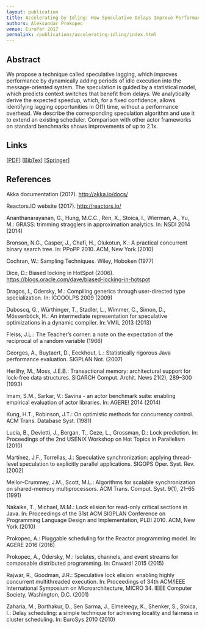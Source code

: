 ```yaml
---
layout: publication
title: Accelerating by Idling: How Speculative Delays Improve Performance of Message-Oriented Systems
authors: Aleksandar Prokopec
venue: EuroPar 2017
permalink: /publications/accelerating-idling/index.html
---
```



## Abstract

We propose a technique called speculative lagging,
which improves performance by dynamically adding
periods of idle execution into the message-oriented system.
The speculation is guided by a statistical model,
which predicts context switches that benefit from delays.
We analytically derive the expected speedup, which,
for a fixed confidence, allows identifying lagging opportunities in O(1) time,
without a performance overhead.
We describe the corresponding speculation algorithm and
use it to extend an existing scheduler.
Comparison with other actor frameworks on standard benchmarks shows
improvements of up to 2.1x.


## Links

\[[PDF](/resources/docs/accelerating-idling.pdf)\]
\[[BibTex](resources/docs/bibtex/accelerating-idling.bib)\]
\[[Springer](https://link.springer.com/chapter/10.1007/978-3-319-64203-1_13)\]


## References

Akka documentation (2017). http://akka.io/docs/

Reactors.IO website (2017). http://reactors.io/

Ananthanarayanan, G., Hung, M.C.C., Ren, X., Stoica, I., Wierman, A., Yu, M.: GRASS: trimming stragglers in approximation analytics. In: NSDI 2014 (2014)

Bronson, N.G., Casper, J., Chafi, H., Olukotun, K.: A practical concurrent binary search tree. In: PPoPP 2010. ACM, New York (2010)

Cochran, W.: Sampling Techniques. Wiley, Hoboken (1977)

Dice, D.: Biased locking in HotSpot (2006). https://blogs.oracle.com/dave/biased-locking-in-hotspot

Dragos, I., Odersky, M.: Compiling generics through user-directed type specialization. In: ICOOOLPS 2009 (2009)

Duboscq, G., Würthinger, T., Stadler, L., Wimmer, C., Simon, D., Mössenböck, H.: An intermediate representation for speculative optimizations in a dynamic compiler. In: VMIL 2013 (2013)

Fleiss, J.L.: The Teacher’s corner: a note on the expectation of the reciprocal of a random variable (1966)

Georges, A., Buytaert, D., Eeckhout, L.: Statistically rigorous Java performance evaluation. SIGPLAN Not. (2007)

Herlihy, M., Moss, J.E.B.: Transactional memory: architectural support for lock-free data structures. SIGARCH Comput. Archit. News 21(2), 289–300 (1993)

Imam, S.M., Sarkar, V.: Savina - an actor benchmark suite: enabling empirical evaluation of actor libraries. In: AGERE! 2014 (2014)

Kung, H.T., Robinson, J.T.: On optimistic methods for concurrency control. ACM Trans. Database Syst. (1981)

Lucia, B., Devietti, J., Bergan, T., Ceze, L., Grossman, D.: Lock prediction. In: Proceedings of the 2nd USENIX Workshop on Hot Topics in Parallelism (2010)

Martínez, J.F., Torrellas, J.: Speculative synchronization: applying thread-level speculation to explicitly parallel applications. SIGOPS Oper. Syst. Rev. (2002)

Mellor-Crummey, J.M., Scott, M.L.: Algorithms for scalable synchronization on shared-memory multiprocessors. ACM Trans. Comput. Syst. 9(1), 21–65 (1991)

Nakaike, T., Michael, M.M.: Lock elision for read-only critical sections in Java. In: Proceedings of the 31st ACM SIGPLAN Conference on Programming Language Design and Implementation, PLDI 2010. ACM, New York (2010)

Prokopec, A.: Pluggable scheduling for the Reactor programming model. In: AGERE 2016 (2016)

Prokopec, A., Odersky, M.: Isolates, channels, and event streams for composable distributed programming. In: Onward! 2015 (2015)

Rajwar, R., Goodman, J.R.: Speculative lock elision: enabling highly concurrent multithreaded execution. In: Proceedings of 34th ACM/IEEE International Symposium on Microarchitecture, MICRO 34. IEEE Computer Society, Washington, D.C. (2001)

Zaharia, M., Borthakur, D., Sen Sarma, J., Elmeleegy, K., Shenker, S., Stoica, I.: Delay scheduling: a simple technique for achieving locality and fairness in cluster scheduling. In: EuroSys 2010 (2010)
